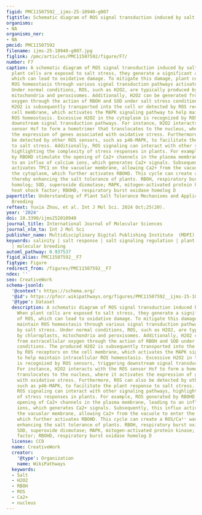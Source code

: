 ```yaml
---
figid: PMC11507592__ijms-25-10940-g007
figtitle: Schematic diagram of ROS signal transduction induced by salt stress
organisms:
- NA
organisms_ner:
- NA
pmcid: PMC11507592
filename: ijms-25-10940-g007.jpg
figlink: /pmc/articles/PMC11507592/figure/F7/
number: F7
caption: A schematic diagram of ROS signal transduction induced by salt stress. When
  plant cells are exposed to salt stress, they generate a significant amount of ROS,
  which can lead to oxidative damage. To mitigate this damage, plant cells maintain
  ROS homeostasis through various signal transduction pathways activated by salt stress.
  Under normal conditions, ROS, such as H2O2, are typically produced by chloroplasts,
  mitochondria and peroxisomes. Additionally, H2O2 can be generated from extracellular
  oxygen through the action of RBOH and SOD under salt stress conditions. The produced
  H2O2 is subsequently transported into the cell or detected by ROS receptors on the
  cell membrane, which activates the MAPK signaling pathway to help maintain intracellular
  ROS homeostasis. Excessive H2O2 in the cytoplasm is recognized by ROS sensors, triggering
  downstream signal transduction pathways. For instance, H2O2 interacts with the ROS
  sensor Hsf to form a homotrimer that translocates to the nucleus, where it activates
  the expression of genes associated with oxidative stress. Furthermore, ROS can also
  be detected by other ROS sensors, such as p46-MAPK, to facilitate the plant response
  to salt stress. Additionally, ROS signaling can interact with other signaling pathways,
  highlighting the complexity of stress responses in plants. For example, ROS generated
  by RBOHD stimulate the opening of Ca2+ channels in the plasma membrane, leading
  to an influx of calcium ions, which generates Ca2+ signals. Subsequently, this influx
  activates TPC1 on the vacuolar membrane, allowing Ca2+ from the vacuole to enter
  the cytoplasm, which further activates RBOHD. This cycle can create a ROS/Ca²⁺ wave,
  thereby enhancing the salt tolerance of plants. RBOH, respiratory burst oxidase
  homolog; SOD, superoxide dismutase; MAPK, mitogen-activated protein kinase; Hsf,
  heat shock factor; RBOHD, respiratory burst oxidase homolog D
papertitle: Understanding of Plant Salt Tolerance Mechanisms and Application to Molecular
  Breeding
reftext: Yuxia Zhou, et al. Int J Mol Sci. 2024 Oct;25(20).
year: '2024'
doi: 10.3390/ijms252010940
journal_title: International Journal of Molecular Sciences
journal_nlm_ta: Int J Mol Sci
publisher_name: Multidisciplinary Digital Publishing Institute  (MDPI)
keywords: salinity | salt response | salt signaling regulation | plant salt tolerance
  | molecular breeding
automl_pathway: 0.937537
figid_alias: PMC11507592__F7
figtype: Figure
redirect_from: /figures/PMC11507592__F7
ndex: ''
seo: CreativeWork
schema-jsonld:
  '@context': https://schema.org/
  '@id': https://pfocr.wikipathways.org/figures/PMC11507592__ijms-25-10940-g007.html
  '@type': Dataset
  description: A schematic diagram of ROS signal transduction induced by salt stress.
    When plant cells are exposed to salt stress, they generate a significant amount
    of ROS, which can lead to oxidative damage. To mitigate this damage, plant cells
    maintain ROS homeostasis through various signal transduction pathways activated
    by salt stress. Under normal conditions, ROS, such as H2O2, are typically produced
    by chloroplasts, mitochondria and peroxisomes. Additionally, H2O2 can be generated
    from extracellular oxygen through the action of RBOH and SOD under salt stress
    conditions. The produced H2O2 is subsequently transported into the cell or detected
    by ROS receptors on the cell membrane, which activates the MAPK signaling pathway
    to help maintain intracellular ROS homeostasis. Excessive H2O2 in the cytoplasm
    is recognized by ROS sensors, triggering downstream signal transduction pathways.
    For instance, H2O2 interacts with the ROS sensor Hsf to form a homotrimer that
    translocates to the nucleus, where it activates the expression of genes associated
    with oxidative stress. Furthermore, ROS can also be detected by other ROS sensors,
    such as p46-MAPK, to facilitate the plant response to salt stress. Additionally,
    ROS signaling can interact with other signaling pathways, highlighting the complexity
    of stress responses in plants. For example, ROS generated by RBOHD stimulate the
    opening of Ca2+ channels in the plasma membrane, leading to an influx of calcium
    ions, which generates Ca2+ signals. Subsequently, this influx activates TPC1 on
    the vacuolar membrane, allowing Ca2+ from the vacuole to enter the cytoplasm,
    which further activates RBOHD. This cycle can create a ROS/Ca²⁺ wave, thereby
    enhancing the salt tolerance of plants. RBOH, respiratory burst oxidase homolog;
    SOD, superoxide dismutase; MAPK, mitogen-activated protein kinase; Hsf, heat shock
    factor; RBOHD, respiratory burst oxidase homolog D
  license: CC0
  name: CreativeWork
  creator:
    '@type': Organization
    name: WikiPathways
  keywords:
  - Salt
  - H2O2
  - RBOH
  - ROS
  - Ca2+
  - nucleus
---
```

